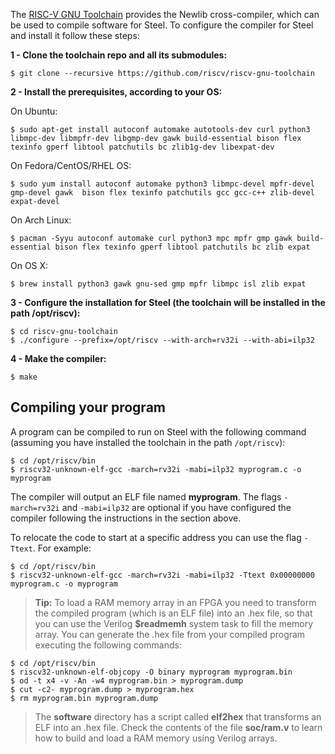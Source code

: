 The [RISC-V GNU Toolchain](https://github.com/riscv/riscv-gnu-toolchain) provides the Newlib cross-compiler, which can be used to compile software for Steel. To configure the compiler for Steel and install it follow these steps:

**1 - Clone the toolchain repo and all its submodules:**
```
$ git clone --recursive https://github.com/riscv/riscv-gnu-toolchain
```
**2 - Install the prerequisites, according to your OS:**

On Ubuntu:
```
$ sudo apt-get install autoconf automake autotools-dev curl python3 libmpc-dev libmpfr-dev libgmp-dev gawk build-essential bison flex texinfo gperf libtool patchutils bc zlib1g-dev libexpat-dev
```
On Fedora/CentOS/RHEL OS:
```
$ sudo yum install autoconf automake python3 libmpc-devel mpfr-devel gmp-devel gawk  bison flex texinfo patchutils gcc gcc-c++ zlib-devel expat-devel
```
On Arch Linux:
```
$ pacman -Syyu autoconf automake curl python3 mpc mpfr gmp gawk build-essential bison flex texinfo gperf libtool patchutils bc zlib expat
```
On OS X:
```
$ brew install python3 gawk gnu-sed gmp mpfr libmpc isl zlib expat
```
**3 - Configure the installation for Steel (the toolchain will be installed in the path /opt/riscv):**
```
$ cd riscv-gnu-toolchain
$ ./configure --prefix=/opt/riscv --with-arch=rv32i --with-abi=ilp32
```
**4 - Make the compiler:**
```
$ make
```

<h2>Compiling your program</h2>

A program can be compiled to run on Steel with the following command (assuming you have installed the toolchain in the path `/opt/riscv`):
```
$ cd /opt/riscv/bin
$ riscv32-unknown-elf-gcc -march=rv32i -mabi=ilp32 myprogram.c -o myprogram
```
The compiler will output an ELF file named **myprogram**. The flags `-march=rv32i` and `-mabi=ilp32` are optional if you have configured the compiler following the instructions in the section above.

To relocate the code to start at a specific address you can use the flag `-Ttext`. For example:
```
$ cd /opt/riscv/bin
$ riscv32-unknown-elf-gcc -march=rv32i -mabi=ilp32 -Ttext 0x00000000 myprogram.c -o myprogram
```

> **Tip:** To load a RAM memory array in an FPGA you need to transform the compiled program (which is an ELF file) into an .hex file, so that you can use the Verilog **$readmemh** system task to fill the memory array. You can generate the .hex file from your compiled program executing the following commands:
```
$ cd /opt/riscv/bin
$ riscv32-unknown-elf-objcopy -O binary myprogram myprogram.bin
$ od -t x4 -v -An -w4 myprogram.bin > myprogram.dump
$ cut -c2- myprogram.dump > myprogram.hex
$ rm myprogram.bin myprogram.dump
```
> The **software** directory has a script called **elf2hex** that transforms an ELF into an .hex file. Check the contents of the file **soc/ram.v** to learn how to build and load a RAM memory using Verilog arrays.
